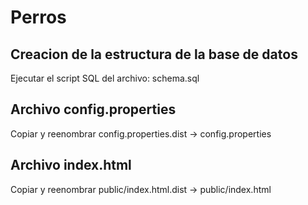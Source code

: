 # Perros

## Creacion de la estructura de la base de datos
Ejecutar el script SQL del archivo: schema.sql

## Archivo config.properties
Copiar y reenombrar config.properties.dist -> config.properties

## Archivo index.html
Copiar y reenombrar public/index.html.dist -> public/index.html
